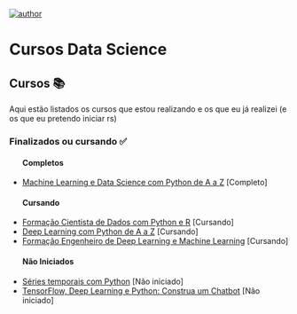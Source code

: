 
[![author](https://img.shields.io/badge/author-LucasAraújo-black.svg)](https://www.linkedin.com/in/lucasaraujo0255/)

# Cursos Data Science

<h2>Cursos 📚</h2>
<p>Aqui estão listados os cursos que estou realizando e os que eu já realizei (e os que eu pretendo iniciar rs)</p>
<h3>Finalizados ou cursando ✅</h3>
<ul>
  <h4>Completos</h4>
  <li><a href="https://github.com/Gttz/Cursos-DataScience/tree/main/Machine%20Learning%20e%20Data%20Science%20com%20Python%20de%20A%20a%20Z">Machine Learning e Data Science com Python de A a Z</a> [Completo]</li>
  <h4>Cursando</h4>
  <li><a href="https://www.udemy.com/course/cientista-de-dados/">Formação Cientista de Dados com Python e R</a> [Cursando]</li>
  <li><a href="https://www.udemy.com/course/deep-learning-com-python-az-curso-completo/">Deep Learning com Python de A a Z</a> [Cursando]</li>
  <li><a href="https://www.udemy.com/course/engenheiro-de-deep-learning/">Formação Engenheiro de Deep Learning e Machine Learning</a> [Cursando]</li>
  <h4>Não Iniciados</h4>
  <li><a href="https://www.udemy.com/course/series-temporais-com-python/">Séries temporais com Python</a> [Não iniciado]</li>
  <li><a href="https://www.udemy.com/course/chatbot-tensorflow-deep-learning-python/">TensorFlow, Deep Learning e Python: Construa um Chatbot</a> [Não iniciado]</li>
</ul>
